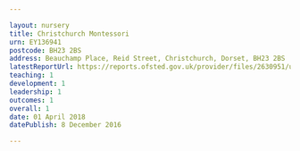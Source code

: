 ```yaml
---

layout: nursery
title: Christchurch Montessori
urn: EY136941
postcode: BH23 2BS
address: Beauchamp Place, Reid Street, Christchurch, Dorset, BH23 2BS
latestReportUrl: https://reports.ofsted.gov.uk/provider/files/2630951/urn/EY136941.pdf
teaching: 1
development: 1
leadership: 1
outcomes: 1
overall: 1
date: 01 April 2018 
datePublish: 8 December 2016

---
```

